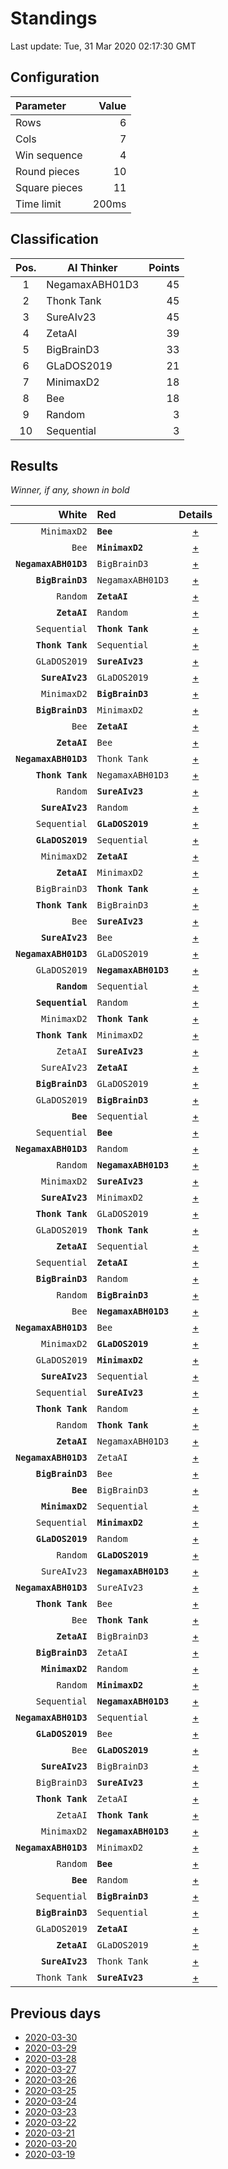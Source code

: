 # Standings

Last update: Tue, 31 Mar 2020 02:17:30 GMT

## Configuration

| Parameter      | Value             |
|:-------------- | ----------------: |
| Rows          | 6        |
| Cols          | 7        |
| Win sequence  | 4 |
| Round pieces  | 10  |
| Square pieces | 11 |
| Time limit    | 200ms     |

## Classification

| Pos. | AI Thinker | Points |
|:----:| ---------- | -----: |
| 1 | NegamaxABH01D3 | 45 |
| 2 | Thonk Tank | 45 |
| 3 | SureAIv23 | 45 |
| 4 | ZetaAI | 39 |
| 5 | BigBrainD3 | 33 |
| 6 | GLaDOS2019 | 21 |
| 7 | MinimaxD2 | 18 |
| 8 | Bee | 18 |
| 9 | Random | 3 |
| 10 | Sequential | 3 |

## Results

_Winner, if any, shown in bold_

| White |   Red   | Details |
| -----:|:------- | :-----: |
| `MinimaxD2` | **`Bee`** | [+](results/MinimaxD2vsBee.txt) |
| `Bee` | **`MinimaxD2`** | [+](results/BeevsMinimaxD2.txt) |
| **`NegamaxABH01D3`** | `BigBrainD3` | [+](results/NegamaxABH01D3vsBigBrainD3.txt) |
| **`BigBrainD3`** | `NegamaxABH01D3` | [+](results/BigBrainD3vsNegamaxABH01D3.txt) |
| `Random` | **`ZetaAI`** | [+](results/RandomvsZetaAI.txt) |
| **`ZetaAI`** | `Random` | [+](results/ZetaAIvsRandom.txt) |
| `Sequential` | **`Thonk Tank`** | [+](results/SequentialvsThonkTank.txt) |
| **`Thonk Tank`** | `Sequential` | [+](results/ThonkTankvsSequential.txt) |
| `GLaDOS2019` | **`SureAIv23`** | [+](results/GLaDOS2019vsSureAIv23.txt) |
| **`SureAIv23`** | `GLaDOS2019` | [+](results/SureAIv23vsGLaDOS2019.txt) |
| `MinimaxD2` | **`BigBrainD3`** | [+](results/MinimaxD2vsBigBrainD3.txt) |
| **`BigBrainD3`** | `MinimaxD2` | [+](results/BigBrainD3vsMinimaxD2.txt) |
| `Bee` | **`ZetaAI`** | [+](results/BeevsZetaAI.txt) |
| **`ZetaAI`** | `Bee` | [+](results/ZetaAIvsBee.txt) |
| **`NegamaxABH01D3`** | `Thonk Tank` | [+](results/NegamaxABH01D3vsThonkTank.txt) |
| **`Thonk Tank`** | `NegamaxABH01D3` | [+](results/ThonkTankvsNegamaxABH01D3.txt) |
| `Random` | **`SureAIv23`** | [+](results/RandomvsSureAIv23.txt) |
| **`SureAIv23`** | `Random` | [+](results/SureAIv23vsRandom.txt) |
| `Sequential` | **`GLaDOS2019`** | [+](results/SequentialvsGLaDOS2019.txt) |
| **`GLaDOS2019`** | `Sequential` | [+](results/GLaDOS2019vsSequential.txt) |
| `MinimaxD2` | **`ZetaAI`** | [+](results/MinimaxD2vsZetaAI.txt) |
| **`ZetaAI`** | `MinimaxD2` | [+](results/ZetaAIvsMinimaxD2.txt) |
| `BigBrainD3` | **`Thonk Tank`** | [+](results/BigBrainD3vsThonkTank.txt) |
| **`Thonk Tank`** | `BigBrainD3` | [+](results/ThonkTankvsBigBrainD3.txt) |
| `Bee` | **`SureAIv23`** | [+](results/BeevsSureAIv23.txt) |
| **`SureAIv23`** | `Bee` | [+](results/SureAIv23vsBee.txt) |
| **`NegamaxABH01D3`** | `GLaDOS2019` | [+](results/NegamaxABH01D3vsGLaDOS2019.txt) |
| `GLaDOS2019` | **`NegamaxABH01D3`** | [+](results/GLaDOS2019vsNegamaxABH01D3.txt) |
| **`Random`** | `Sequential` | [+](results/RandomvsSequential.txt) |
| **`Sequential`** | `Random` | [+](results/SequentialvsRandom.txt) |
| `MinimaxD2` | **`Thonk Tank`** | [+](results/MinimaxD2vsThonkTank.txt) |
| **`Thonk Tank`** | `MinimaxD2` | [+](results/ThonkTankvsMinimaxD2.txt) |
| `ZetaAI` | **`SureAIv23`** | [+](results/ZetaAIvsSureAIv23.txt) |
| `SureAIv23` | **`ZetaAI`** | [+](results/SureAIv23vsZetaAI.txt) |
| **`BigBrainD3`** | `GLaDOS2019` | [+](results/BigBrainD3vsGLaDOS2019.txt) |
| `GLaDOS2019` | **`BigBrainD3`** | [+](results/GLaDOS2019vsBigBrainD3.txt) |
| **`Bee`** | `Sequential` | [+](results/BeevsSequential.txt) |
| `Sequential` | **`Bee`** | [+](results/SequentialvsBee.txt) |
| **`NegamaxABH01D3`** | `Random` | [+](results/NegamaxABH01D3vsRandom.txt) |
| `Random` | **`NegamaxABH01D3`** | [+](results/RandomvsNegamaxABH01D3.txt) |
| `MinimaxD2` | **`SureAIv23`** | [+](results/MinimaxD2vsSureAIv23.txt) |
| **`SureAIv23`** | `MinimaxD2` | [+](results/SureAIv23vsMinimaxD2.txt) |
| **`Thonk Tank`** | `GLaDOS2019` | [+](results/ThonkTankvsGLaDOS2019.txt) |
| `GLaDOS2019` | **`Thonk Tank`** | [+](results/GLaDOS2019vsThonkTank.txt) |
| **`ZetaAI`** | `Sequential` | [+](results/ZetaAIvsSequential.txt) |
| `Sequential` | **`ZetaAI`** | [+](results/SequentialvsZetaAI.txt) |
| **`BigBrainD3`** | `Random` | [+](results/BigBrainD3vsRandom.txt) |
| `Random` | **`BigBrainD3`** | [+](results/RandomvsBigBrainD3.txt) |
| `Bee` | **`NegamaxABH01D3`** | [+](results/BeevsNegamaxABH01D3.txt) |
| **`NegamaxABH01D3`** | `Bee` | [+](results/NegamaxABH01D3vsBee.txt) |
| `MinimaxD2` | **`GLaDOS2019`** | [+](results/MinimaxD2vsGLaDOS2019.txt) |
| `GLaDOS2019` | **`MinimaxD2`** | [+](results/GLaDOS2019vsMinimaxD2.txt) |
| **`SureAIv23`** | `Sequential` | [+](results/SureAIv23vsSequential.txt) |
| `Sequential` | **`SureAIv23`** | [+](results/SequentialvsSureAIv23.txt) |
| **`Thonk Tank`** | `Random` | [+](results/ThonkTankvsRandom.txt) |
| `Random` | **`Thonk Tank`** | [+](results/RandomvsThonkTank.txt) |
| **`ZetaAI`** | `NegamaxABH01D3` | [+](results/ZetaAIvsNegamaxABH01D3.txt) |
| **`NegamaxABH01D3`** | `ZetaAI` | [+](results/NegamaxABH01D3vsZetaAI.txt) |
| **`BigBrainD3`** | `Bee` | [+](results/BigBrainD3vsBee.txt) |
| **`Bee`** | `BigBrainD3` | [+](results/BeevsBigBrainD3.txt) |
| **`MinimaxD2`** | `Sequential` | [+](results/MinimaxD2vsSequential.txt) |
| `Sequential` | **`MinimaxD2`** | [+](results/SequentialvsMinimaxD2.txt) |
| **`GLaDOS2019`** | `Random` | [+](results/GLaDOS2019vsRandom.txt) |
| `Random` | **`GLaDOS2019`** | [+](results/RandomvsGLaDOS2019.txt) |
| `SureAIv23` | **`NegamaxABH01D3`** | [+](results/SureAIv23vsNegamaxABH01D3.txt) |
| **`NegamaxABH01D3`** | `SureAIv23` | [+](results/NegamaxABH01D3vsSureAIv23.txt) |
| **`Thonk Tank`** | `Bee` | [+](results/ThonkTankvsBee.txt) |
| `Bee` | **`Thonk Tank`** | [+](results/BeevsThonkTank.txt) |
| **`ZetaAI`** | `BigBrainD3` | [+](results/ZetaAIvsBigBrainD3.txt) |
| **`BigBrainD3`** | `ZetaAI` | [+](results/BigBrainD3vsZetaAI.txt) |
| **`MinimaxD2`** | `Random` | [+](results/MinimaxD2vsRandom.txt) |
| `Random` | **`MinimaxD2`** | [+](results/RandomvsMinimaxD2.txt) |
| `Sequential` | **`NegamaxABH01D3`** | [+](results/SequentialvsNegamaxABH01D3.txt) |
| **`NegamaxABH01D3`** | `Sequential` | [+](results/NegamaxABH01D3vsSequential.txt) |
| **`GLaDOS2019`** | `Bee` | [+](results/GLaDOS2019vsBee.txt) |
| `Bee` | **`GLaDOS2019`** | [+](results/BeevsGLaDOS2019.txt) |
| **`SureAIv23`** | `BigBrainD3` | [+](results/SureAIv23vsBigBrainD3.txt) |
| `BigBrainD3` | **`SureAIv23`** | [+](results/BigBrainD3vsSureAIv23.txt) |
| **`Thonk Tank`** | `ZetaAI` | [+](results/ThonkTankvsZetaAI.txt) |
| `ZetaAI` | **`Thonk Tank`** | [+](results/ZetaAIvsThonkTank.txt) |
| `MinimaxD2` | **`NegamaxABH01D3`** | [+](results/MinimaxD2vsNegamaxABH01D3.txt) |
| **`NegamaxABH01D3`** | `MinimaxD2` | [+](results/NegamaxABH01D3vsMinimaxD2.txt) |
| `Random` | **`Bee`** | [+](results/RandomvsBee.txt) |
| **`Bee`** | `Random` | [+](results/BeevsRandom.txt) |
| `Sequential` | **`BigBrainD3`** | [+](results/SequentialvsBigBrainD3.txt) |
| **`BigBrainD3`** | `Sequential` | [+](results/BigBrainD3vsSequential.txt) |
| `GLaDOS2019` | **`ZetaAI`** | [+](results/GLaDOS2019vsZetaAI.txt) |
| **`ZetaAI`** | `GLaDOS2019` | [+](results/ZetaAIvsGLaDOS2019.txt) |
| **`SureAIv23`** | `Thonk Tank` | [+](results/SureAIv23vsThonkTank.txt) |
| `Thonk Tank` | **`SureAIv23`** | [+](results/ThonkTankvsSureAIv23.txt) |

## Previous days

* [2020-03-30](../2020-03-30/standings.md)
* [2020-03-29](../2020-03-29/standings.md)
* [2020-03-28](../2020-03-28/standings.md)
* [2020-03-27](../2020-03-27/standings.md)
* [2020-03-26](../2020-03-26/standings.md)
* [2020-03-25](../2020-03-25/standings.md)
* [2020-03-24](../2020-03-24/standings.md)
* [2020-03-23](../2020-03-23/standings.md)
* [2020-03-22](../2020-03-22/standings.md)
* [2020-03-21](../2020-03-21/standings.md)
* [2020-03-20](../2020-03-20/standings.md)
* [2020-03-19](../2020-03-19/standings.md)
